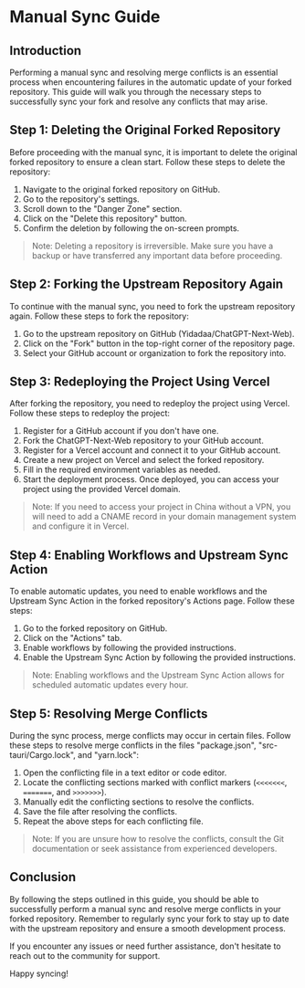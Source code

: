 # Manual Sync Guide

## Introduction

Performing a manual sync and resolving merge conflicts is an essential process when encountering failures in the automatic update of your forked repository. This guide will walk you through the necessary steps to successfully sync your fork and resolve any conflicts that may arise.

## Step 1: Deleting the Original Forked Repository

Before proceeding with the manual sync, it is important to delete the original forked repository to ensure a clean start. Follow these steps to delete the repository:

1. Navigate to the original forked repository on GitHub.
2. Go to the repository's settings.
3. Scroll down to the "Danger Zone" section.
4. Click on the "Delete this repository" button.
5. Confirm the deletion by following the on-screen prompts.

> Note: Deleting a repository is irreversible. Make sure you have a backup or have transferred any important data before proceeding.

## Step 2: Forking the Upstream Repository Again

To continue with the manual sync, you need to fork the upstream repository again. Follow these steps to fork the repository:

1. Go to the upstream repository on GitHub (Yidadaa/ChatGPT-Next-Web).
2. Click on the "Fork" button in the top-right corner of the repository page.
3. Select your GitHub account or organization to fork the repository into.

## Step 3: Redeploying the Project Using Vercel

After forking the repository, you need to redeploy the project using Vercel. Follow these steps to redeploy the project:

1. Register for a GitHub account if you don't have one.
2. Fork the ChatGPT-Next-Web repository to your GitHub account.
3. Register for a Vercel account and connect it to your GitHub account.
4. Create a new project on Vercel and select the forked repository.
5. Fill in the required environment variables as needed.
6. Start the deployment process. Once deployed, you can access your project using the provided Vercel domain.

> Note: If you need to access your project in China without a VPN, you will need to add a CNAME record in your domain management system and configure it in Vercel.

## Step 4: Enabling Workflows and Upstream Sync Action

To enable automatic updates, you need to enable workflows and the Upstream Sync Action in the forked repository's Actions page. Follow these steps:

1. Go to the forked repository on GitHub.
2. Click on the "Actions" tab.
3. Enable workflows by following the provided instructions.
4. Enable the Upstream Sync Action by following the provided instructions.

> Note: Enabling workflows and the Upstream Sync Action allows for scheduled automatic updates every hour.

## Step 5: Resolving Merge Conflicts

During the sync process, merge conflicts may occur in certain files. Follow these steps to resolve merge conflicts in the files "package.json", "src-tauri/Cargo.lock", and "yarn.lock":

1. Open the conflicting file in a text editor or code editor.
2. Locate the conflicting sections marked with conflict markers (`<<<<<<<`, `=======`, and `>>>>>>>`).
3. Manually edit the conflicting sections to resolve the conflicts.
4. Save the file after resolving the conflicts.
5. Repeat the above steps for each conflicting file.

> Note: If you are unsure how to resolve the conflicts, consult the Git documentation or seek assistance from experienced developers.

## Conclusion

By following the steps outlined in this guide, you should be able to successfully perform a manual sync and resolve merge conflicts in your forked repository. Remember to regularly sync your fork to stay up to date with the upstream repository and ensure a smooth development process.

If you encounter any issues or need further assistance, don't hesitate to reach out to the community for support.

Happy syncing!

